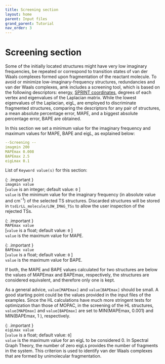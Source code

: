 ```yaml
---
title: Screening section
layout: home
parent: Input files
grand_parent: Tutorial
nav_order: 3
---
```


# Screening section

Some of the initially located structures might have very low imaginary frequencies, be repeated
or correspond to transition states of van der Waals complexes formed upon fragmentation of the reactant
molecule. To avoid or minimize low-imaginary-frequency structures, redundancies and van der Waals
complexes, amk includes a screening tool, which is based on the following descriptors: energy, [SPRINT
coordinates](https://journals.aps.org/prl/abstract/10.1103/PhysRevLett.107.085504), degrees of each vertex and eigenvalues of the Laplacian matrix. While the lowest eigenvalues of the Laplacian, eigL, are employed to discriminate fragmented structures, comparing the descriptors for any pair of structures, a mean absolute percentage error, MAPE, and a biggest absolute percentage error, BAPE are obtained.

In this section we set a minimum value for the imaginary frequency and maximum values for MAPE, BAPE
and eigL, as explained below:
```yaml
--Screening --
imagmin 200
MAPEmax 0.008
BAPEmax 2.5
eigLmax 0.1
```

List of `Keyword value(s)` for this section:

{: .important }  
`imagmin value`   
[`value` is an integer; default value: `0` ]   
`value` is the minimum value for the imaginary frequency (in absolute value and cm<sup>−1</sup>) of the selected TS structures. Discarded structures will be stored in `tsdirLL_molecule/LOW_IMAG_TSs` to allow the user inspection of the rejected TSs.

{: .important }  
`MAPEmax value`  
[`value` is a float; default value: `0` ]   
`value` is the maximum value for MAPE.

{: .important }  
`BAPEmax value`   
[`value` is a float; default value: `0` ]   
`value` is the maximum value for BAPE.

If both, the MAPE and BAPE values calculated for two structures are below the values of MAPEmax and
BAPEmax, respectively, the structures are considered equivalent, and therefore only one is kept.

As a general advice, `value[MAPEmax]` and `value[BAPEmax]` should be small. A good starting point could
be the values provided in the input files of the examples. Since the HL calculations have much more stringent tests for optimization than those of MOPAC, in the screening of the HL structures, `value[MAPEmax]` and `value[BAPEmax]` are set to MIN$\scriptstyle{(}$MAPEmax, 0.001$\scriptstyle{)}$ and MIN$\scriptstyle{(}$BAPEmax, 1 $\scriptstyle{)}$,
respectively.

{: .important }  
`eigLmax value`   
[`value` is a float; default value: `0`]   
`value` is the maximum value for an eigL to be considered 0. In Spectral Graph Theory, the number of zero
eigLs provides the number of fragments in the system. This criterion is used to identify van der Waals
complexes that are formed by unimolecular fragmentation.


